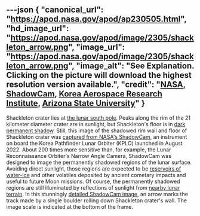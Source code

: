 ---json
{
  "canonical_url": "https://apod.nasa.gov/apod/ap230505.html",
  "hd_image_url": "https://apod.nasa.gov/apod/image/2305/shackleton_arrow.png",
  "image_url": "https://apod.nasa.gov/apod/image/2305/shackleton_arrow.png",
  "image_alt": "See Explanation. Clicking on the picture will download the highest resolution version available.",
  "credit": "[NASA](https://www.nasa.gov/), [ShadowCam](https://www.shadowcam.asu.edu/), [Korea Aerospace Research Institute](https://www.kari.re.kr/eng/sub03_07_01.do), [Arizona State University](https://sese.asu.edu/)"
}
---

Shackleton crater lies at [the lunar south pole](http://lroc.sese.asu.edu/posts/237). Peaks along the rim of the 21 kilometer diameter crater are in sunlight, but Shackleton's floor is in [dark permanent shadow](https://apod.nasa.gov/apod/ap110423.html). Still, this image of the shadowed rim wall and floor of Shackleton crater was [captured from NASA's ShadowCam](https://www.nasa.gov/feature/nasa-s-shadowcam-images-lunar-south-pole-region), an instrument on board the Korea Pathfinder Lunar Orbiter (KPLO) launched in August 2022. About 200 times more sensitive than, for example, the Lunar Reconnaissance Orbiter's Narrow Angle Camera, ShadowCam was designed to image the permanently shadowed regions of the lunar surface. Avoiding direct sunlight, those regions are expected to be [reservoirs of water-ice](https://apod.nasa.gov/apod/ap101025.html) and other volatiles deposited by ancient cometary impacts and useful to future Moon missions. Of course, the permanently shadowed regions are still illuminated by reflections of sunlight from [nearby lunar terrain](http://lroc.sese.asu.edu/posts/1247). In this stunningly [detailed ShadowCam image](https://www.shadowcam.asu.edu/images/1284), an arrow marks the track made by a single boulder rolling down Shackleton crater's wall. The image scale is indicated at the bottom of the frame.
